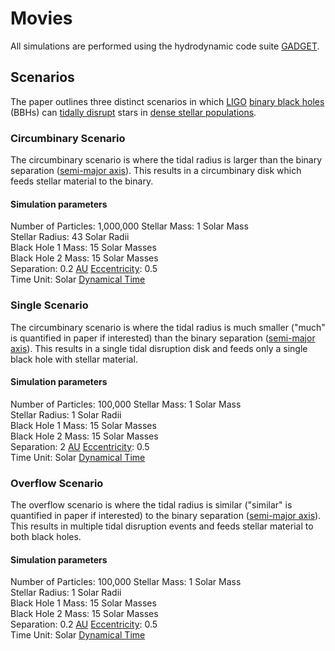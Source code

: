 # Movies

All simulations are performed using the hydrodynamic code suite [GADGET](https://en.wikipedia.org/wiki/GADGET).

## Scenarios

The paper outlines three distinct scenarios in which [LIGO](https://en.wikipedia.org/wiki/LIGO) [binary black holes](https://en.wikipedia.org/wiki/Binary_black_hole) (BBHs) can [tidally disrupt](https://en.wikipedia.org/wiki/Tidal_disruption_event) stars in [dense stellar populations](https://arxiv.org/abs/astro-ph/0601232).

### Circumbinary Scenario

The circumbinary scenario is where the tidal radius is larger than the binary separation ([semi-major axis](https://en.wikipedia.org/wiki/Semi-major_and_semi-minor_axes)). This results in a circumbinary disk which feeds stellar material to the binary.

#### Simulation parameters

Number of Particles: 1,000,000
Stellar Mass: 1 Solar Mass</br>
Stellar Radius: 43 Solar Radii</br>
Black Hole 1 Mass: 15 Solar Masses</br>
Black Hole 2 Mass: 15 Solar Masses</br>
Separation: 0.2 [AU](https://en.wikipedia.org/wiki/Astronomical_unit)
[Eccentricity](https://en.wikipedia.org/wiki/Orbital_eccentricity): 0.5</br>
Time Unit: Solar [Dynamical Time](https://en.wikipedia.org/wiki/Dynamical_time_scale)

### Single Scenario

The circumbinary scenario is where the tidal radius is much smaller ("much" is quantified in paper if interested) than the binary separation ([semi-major axis](https://en.wikipedia.org/wiki/Semi-major_and_semi-minor_axes)). This results in a single tidal disruption disk and feeds only a single black hole with stellar material.

#### Simulation parameters

Number of Particles: 100,000
Stellar Mass: 1 Solar Mass</br>
Stellar Radius: 1 Solar Radii</br>
Black Hole 1 Mass: 15 Solar Masses</br>
Black Hole 2 Mass: 15 Solar Masses</br>
Separation: 2 [AU](https://en.wikipedia.org/wiki/Astronomical_unit)
[Eccentricity](https://en.wikipedia.org/wiki/Orbital_eccentricity): 0.5</br>
Time Unit: Solar [Dynamical Time](https://en.wikipedia.org/wiki/Dynamical_time_scale)

### Overflow Scenario

The overflow scenario is where the tidal radius is similar ("similar" is quantified in paper if interested) to the binary separation ([semi-major axis](https://en.wikipedia.org/wiki/Semi-major_and_semi-minor_axes)). This results in multiple tidal disruption events and feeds stellar material to both black holes.

#### Simulation parameters

Number of Particles: 100,000
Stellar Mass: 1 Solar Mass</br>
Stellar Radius: 1 Solar Radii</br>
Black Hole 1 Mass: 15 Solar Masses</br>
Black Hole 2 Mass: 15 Solar Masses</br>
Separation: 0.2 [AU](https://en.wikipedia.org/wiki/Astronomical_unit)
[Eccentricity](https://en.wikipedia.org/wiki/Orbital_eccentricity): 0.5</br>
Time Unit: Solar [Dynamical Time](https://en.wikipedia.org/wiki/Dynamical_time_scale)
